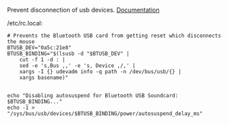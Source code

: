 Prevent disconnection of usb devices.
[Documentation](https://ubuntuforums.org/showthread.php?t=2159645&page=6&p=12926730#post12926730)

/etc/rc.local:

```
# Prevents the Bluetooth USB card from getting reset which disconnects the mouse
BTUSB_DEV="0a5c:21e8"
BTUSB_BINDING="$(lsusb -d "$BTUSB_DEV" |
    cut -f 1 -d : |
    sed -e 's,Bus ,,' -e 's, Device ,/,' |
    xargs -I {} udevadm info -q path -n /dev/bus/usb/{} |
    xargs basename)"


echo "Disabling autosuspend for Bluetooth USB Soundcard: $BTUSB_BINDING..."
echo -1 > "/sys/bus/usb/devices/$BTUSB_BINDING/power/autosuspend_delay_ms"
```
